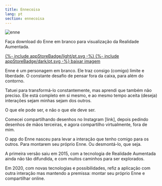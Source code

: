 ```yaml
---
title: Ennecoisa
lang: pt
section: ennecoisa
---
```

<div class="gsm-enne">
  <div class="gsm-enne__img">
    <img src="{{ "/assets/images/ennecoisa.png" | relative_url }}" alt="enne">
    <p class="gsm-enne__img__subtitle">
      Faça download do Enne em branco para visualização da Realidade Aumentada.
    </p>
    <div>
      <a class="gsm-enne__img__appstore _light" href="https://apps.apple.com/br/app/ennecoisa-app/id1497722984" target="_blank" rel="noopener noreferrer">
        {%- include appStoreBadge/light/pt.svg -%}
      </a>
      <a class="gsm-enne__img__appstore _dark" href="https://apps.apple.com/br/app/ennecoisa-app/id1497722984" target="_blank" rel="noopener noreferrer">
        {%- include appStoreBadge/dark/pt.svg -%}
      </a>
      <a class="gsm-enne__img__download" href="{{ "/assets/images/ennecoisa.png" | relative_url }}" download="ennecoisa">baixar imagem</a>
    </div>
  </div>
  <div class="gsm-enne__description">
    <p>
      Enne é um personagem em branco. Ele traz consigo (comigo) limite e liberdade. O constante desafio de pensar fora da caixa, para além do contorno.
    </p>
    <p>
      Tatuei para transformá-lo constantemente, mas aprendi que também não preciso. Ele está completo em si mesmo, e ao mesmo tempo aceita (deseja) interações sejam minhas sejam dos outros.
    </p>
    <p>
      O que ele pode ser, e não o que ele deve ser.
    </p>
    <p>
      Comecei compartilhando desenhos no Instagram [link], depois pedindo desenhos de mãos terceiras, e agora compartilho virtualmente, fora de mim.
    </p>
    <p>
      O app do Enne nasceu para levar a interação que tenho comigo para os outros. Para montarem seu próprio Enne. Ou desmontá-lo, que seja.
    </p>
    <p>
      A primeira versão saiu em 2015, com a tecnologia de Realidade Aumentada ainda não tão difundida, e com muitos caminhos para ser explorados.
    </p>
    <p>
      Em 2020, com novas tecnologias e possibilidades, refiz a aplicação com outra interação mas mantendo a premissa: montar seu próprio Enne e compartilhar online.
    </p>
  </div>
</div>
